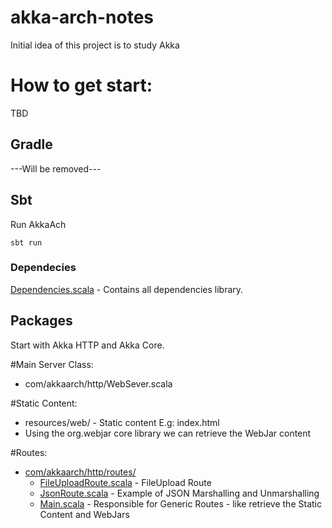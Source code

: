 # akka-arch-notes
Initial idea of this project is to study Akka

# How to get start:
TBD

## Gradle
---Will be removed---

## Sbt
Run AkkaAch 

`sbt run`

### Dependecies
[Dependencies.scala](project/Dependencies.scala) - Contains all dependencies library.


## Packages 
Start with Akka HTTP and Akka Core.

#Main Server Class:
- com/akkaarch/http/WebSever.scala

#Static Content: 
- resources/web/ - Static content E.g: index.html
- Using the org.webjar core library we can retrieve the WebJar content 

#Routes:
- [com/akkaarch/http/routes/](src/main/scala/com/akkaarch/http/routes/)
  - [FileUploadRoute.scala](src/main/scala/com/akkaarch/http/routes/FileUploadRoute.scala) - FileUpload Route
  - [JsonRoute.scala](src/main/scala/com/akkaarch/http/routes/JsonRoute.scala) - Example of JSON Marshalling and Unmarshalling
  - [Main.scala](src/main/scala/com/akkaarch/http/routes/Main.scala) - Responsible for Generic Routes - like retrieve the Static Content and WebJars

   
